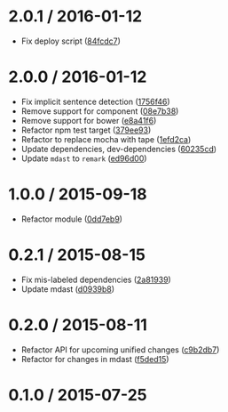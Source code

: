 <!--remark setext-->

<!--lint disable no-multiple-toplevel-headings-->

2.0.1 / 2016-01-12
==================

*   Fix deploy script ([84fcdc7](https://github.com/wooorm/mdast-util-to-nlcst/commit/84fcdc7))

2.0.0 / 2016-01-12
==================

*   Fix implicit sentence detection ([1756f46](https://github.com/wooorm/mdast-util-to-nlcst/commit/1756f46))
*   Remove support for component ([08e7b38](https://github.com/wooorm/mdast-util-to-nlcst/commit/08e7b38))
*   Remove support for bower ([e8a41f6](https://github.com/wooorm/mdast-util-to-nlcst/commit/e8a41f6))
*   Refactor npm test target ([379ee93](https://github.com/wooorm/mdast-util-to-nlcst/commit/379ee93))
*   Refactor to replace mocha with tape ([1efd2ca](https://github.com/wooorm/mdast-util-to-nlcst/commit/1efd2ca))
*   Update dependencies, dev-dependencies ([60235cd](https://github.com/wooorm/mdast-util-to-nlcst/commit/60235cd))
*   Update `mdast` to `remark` ([ed96d00](https://github.com/wooorm/mdast-util-to-nlcst/commit/ed96d00))

1.0.0 / 2015-09-18
==================

*   Refactor module ([0dd7eb9](https://github.com/wooorm/mdast-util-to-nlcst/commit/0dd7eb9))

0.2.1 / 2015-08-15
==================

*   Fix mis-labeled dependencies ([2a81939](https://github.com/wooorm/mdast-util-to-nlcst/commit/2a81939))
*   Update mdast ([d0939b8](https://github.com/wooorm/mdast-util-to-nlcst/commit/d0939b8))

0.2.0 / 2015-08-11
==================

*   Refactor API for upcoming unified changes ([c9b2db7](https://github.com/wooorm/mdast-util-to-nlcst/commit/c9b2db7))
*   Refactor for changes in mdast ([f5ded15](https://github.com/wooorm/mdast-util-to-nlcst/commit/f5ded15))

0.1.0 / 2015-07-25
==================
